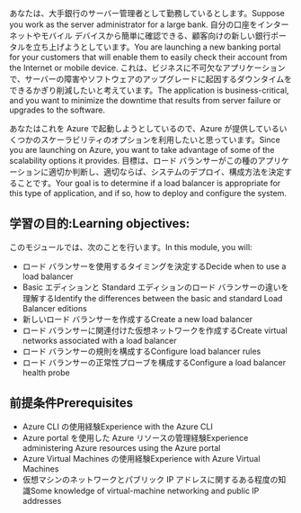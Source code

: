 <span data-ttu-id="b1431-101">あなたは、大手銀行のサーバー管理者として勤務しているとします。</span><span class="sxs-lookup"><span data-stu-id="b1431-101">Suppose you work as the server administrator for a large bank.</span></span> <span data-ttu-id="b1431-102">自分の口座をインターネットやモバイル デバイスから簡単に確認できる、顧客向けの新しい銀行ポータルを立ち上げようとしています。</span><span class="sxs-lookup"><span data-stu-id="b1431-102">You are launching a new banking portal for your customers that will enable them to easily check their account from the Internet or mobile device.</span></span> <span data-ttu-id="b1431-103">これは、ビジネスに不可欠なアプリケーションで、サーバーの障害やソフトウェアのアップグレードに起因するダウンタイムをできるかぎり削減したいと考えています。</span><span class="sxs-lookup"><span data-stu-id="b1431-103">The application is business-critical, and you want to minimize the downtime that results from server failure or upgrades to the software.</span></span>

<span data-ttu-id="b1431-104">あなたはこれを Azure で起動しようとしているので、Azure が提供しているいくつかのスケーラビリティのオプションを利用したいと思っています。</span><span class="sxs-lookup"><span data-stu-id="b1431-104">Since you are launching on Azure, you want to take advantage of some of the scalability options it provides.</span></span> <span data-ttu-id="b1431-105">目標は、ロード バランサーがこの種のアプリケーションに適切か判断し、適切ならば、システムのデプロイ、構成方法を決定することです。</span><span class="sxs-lookup"><span data-stu-id="b1431-105">Your goal is to determine if a load balancer is appropriate for this type of application, and if so, how to deploy and configure the system.</span></span>

## <a name="learning-objectives"></a><span data-ttu-id="b1431-106">学習の目的:</span><span class="sxs-lookup"><span data-stu-id="b1431-106">Learning objectives:</span></span>

<span data-ttu-id="b1431-107">このモジュールでは、次のことを行います。</span><span class="sxs-lookup"><span data-stu-id="b1431-107">In this module, you will:</span></span>

- <span data-ttu-id="b1431-108">ロード バランサーを使用するタイミングを決定する</span><span class="sxs-lookup"><span data-stu-id="b1431-108">Decide when to use a load balancer</span></span>
- <span data-ttu-id="b1431-109">Basic エディションと Standard エディションのロード バランサーの違いを理解する</span><span class="sxs-lookup"><span data-stu-id="b1431-109">Identify the differences between the basic and standard Load Balancer editions</span></span>
- <span data-ttu-id="b1431-110">新しいロード バランサーを作成する</span><span class="sxs-lookup"><span data-stu-id="b1431-110">Create a new load balancer</span></span>
- <span data-ttu-id="b1431-111">ロード バランサーに関連付けた仮想ネットワークを作成する</span><span class="sxs-lookup"><span data-stu-id="b1431-111">Create virtual networks associated with a load balancer</span></span>
- <span data-ttu-id="b1431-112">ロード バランサーの規則を構成する</span><span class="sxs-lookup"><span data-stu-id="b1431-112">Configure load balancer rules</span></span>
- <span data-ttu-id="b1431-113">ロード バランサーの正常性プローブを構成する</span><span class="sxs-lookup"><span data-stu-id="b1431-113">Configure a load balancer health probe</span></span>

## <a name="prerequisites"></a><span data-ttu-id="b1431-114">前提条件</span><span class="sxs-lookup"><span data-stu-id="b1431-114">Prerequisites</span></span>  

- <span data-ttu-id="b1431-115">Azure CLI の使用経験</span><span class="sxs-lookup"><span data-stu-id="b1431-115">Experience with the Azure CLI</span></span>
- <span data-ttu-id="b1431-116">Azure portal を使用した Azure リソースの管理経験</span><span class="sxs-lookup"><span data-stu-id="b1431-116">Experience administering Azure resources using the Azure portal</span></span>
- <span data-ttu-id="b1431-117">Azure Virtual Machines の使用経験</span><span class="sxs-lookup"><span data-stu-id="b1431-117">Experience with Azure Virtual Machines</span></span>
- <span data-ttu-id="b1431-118">仮想マシンのネットワークとパブリック IP アドレスに関するある程度の知識</span><span class="sxs-lookup"><span data-stu-id="b1431-118">Some knowledge of virtual-machine networking and public IP addresses</span></span>
